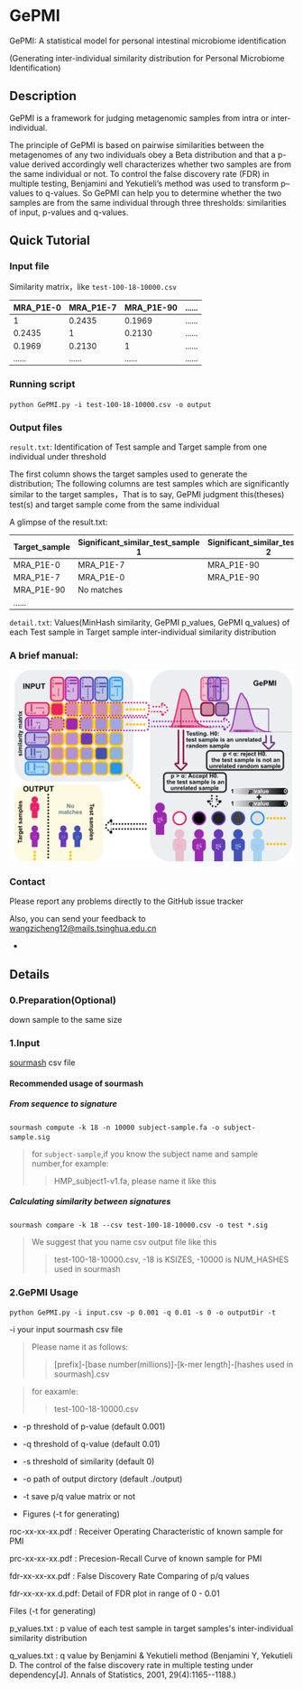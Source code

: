 # GePMI

GePMI: A statistical model for personal intestinal microbiome identification

(Generating inter-individual similarity distribution for Personal Microbiome Identification)

## Description
GePMI is a framework for judging metagenomic samples from intra or inter-individual.

The principle of GePMI is based on pairwise similarities between the metagenomes of any two individuals obey a Beta distribution and that a p-value derived accordingly well characterizes whether two samples are from the same individual or not. To control the false discovery rate (FDR) in multiple testing, Benjamini and Yekutieli’s method was used to transform p–values to q-values. So GePMI can help you to determine whether the two samples are from the same individual through three thresholds: similarities of input, p-values and q-values.


## Quick Tutorial
### Input file 
Similarity matrix，like `test-100-18-10000.csv`

MRA_P1E-0 | MRA_P1E-7| MRA_P1E-90 | ......
------------- | ------------- | ------------- | -------------
1 | 0.2435 | 0.1969 | ......
0.2435 | 1 | 0.2130 | ......
0.1969 | 0.2130 | 1 | ......
...... | ...... | ...... | ......

### Running script
`python GePMI.py -i test-100-18-10000.csv -o output`
### Output files
`result.txt`: Identification of Test sample and Target sample from one individual under threshold

The first column shows the target samples used to generate the distribution;
The following columns are test samples which are significantly similar to the target samples，That is to say, GePMI judgment this(theses) test(s) and target sample come from the same individual

A glimpse of the result.txt:

Target_sample | Significant_similar_test_sample 1| Significant_similar_test_sample 2 | ......
------------- | ------------- | ------------- | -------------
MRA_P1E-0| MRA_P1E-7 | MRA_P1E-90 |
MRA_P1E-7 | MRA_P1E-0 | MRA_P1E-90 |
MRA_P1E-90 | No matches 
...... |

`detail.txt`: Values(MinHash similarity, GePMI p_values, GePMI q_values) of each Test sample in Target sample inter-individual similarity distribution

### A brief manual:
![image](https://github.com/princello/GePMI/blob/master/brief%20manual.jpg)

### Contact
Please report any problems directly to the GitHub issue tracker

Also, you can send your feedback to wangzicheng12@mails.tsinghua.edu.cn

-

## Details
### 0.Preparation(Optional)
down sample to the same size

### 1.Input
[sourmash](https://github.com/dib-lab/sourmash) csv file

#### Recommended usage of sourmash
##### From sequence to signature
`sourmash compute -k 18 -n 10000 subject-sample.fa -o subject-sample.sig`
>for `subject-sample`,if you know the subject name and sample number,for example:
>>HMP_subject1-v1.fa, please name it like this
##### Calculating similarity between signatures
`sourmash compare -k 18 --csv test-100-18-10000.csv -o test *.sig`
>We suggest that you name csv output file like this
>>test-100-18-10000.csv, -18 is KSIZES, -10000 is NUM_HASHES used in sourmash

### 2.GePMI Usage

`python GePMI.py -i input.csv -p 0.001 -q 0.01 -s 0 -o outputDir -t`

-i your input sourmash csv file

>Please name it as follows:
>>[prefix]-[base number(millions)]-[k-mer length]-[hashes used in sourmash].csv

>for eaxamle:
>>test-100-18-10000.csv

* -p threshold of p-value (default 0.001)

* -q threshold of q-value (default  0.01)

* -s threshold of similarity (default  0)

* -o path of output dirctory (default ./output)

* -t save p/q value matrix or not


* Figures (-t for generating)

roc-xx-xx-xx.pdf  : Receiver Operating Characteristic of known sample for PMI

prc-xx-xx-xx.pdf  : Precesion-Recall Curve of known sample for PMI

fdr-xx-xx-xx.pdf  : False Discovery Rate Comparing of p/q values

fdr-xx-xx-xx.d.pdf: Detail of FDR plot in range of 0 - 0.01

Files (-t for generating)

p_values.txt : p value of each test sample in target samples's inter-individual similarity distribution

q_values.txt : q value by Benjamini & Yekutieli method (Benjamini Y, Yekutieli D. The control of the false discovery rate in multiple testing under dependency[J]. Annals of Statistics, 2001, 29(4):1165--1188.)
